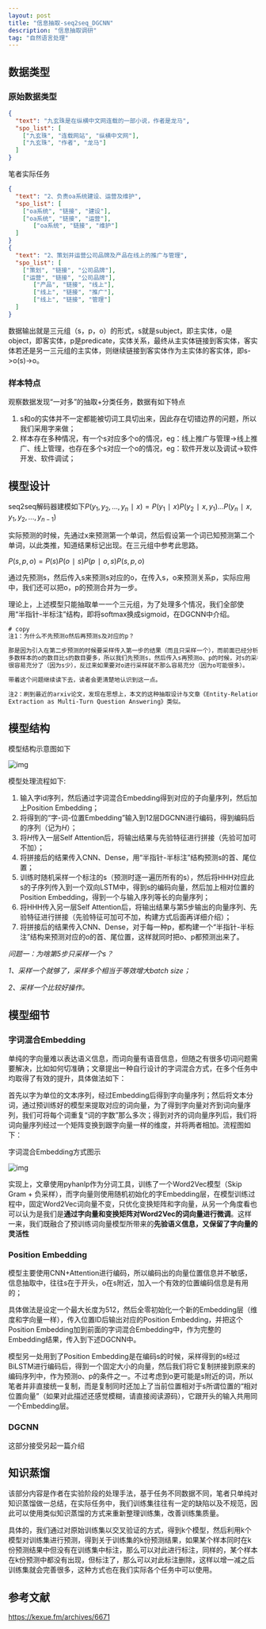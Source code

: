 ```yaml
---
layout: post
title: "信息抽取-seq2seq_DGCNN"
description: "信息抽取调研"
tag: "自然语言处理"
---
```


<head>
    <script src="https://cdn.mathjax.org/mathjax/latest/MathJax.js?config=TeX-AMS-MML_HTMLorMML" type="text/javascript"></script>
    <script type="text/x-mathjax-config">
        MathJax.Hub.Config({
            tex2jax: {
            skipTags: ['script', 'noscript', 'style', 'textarea', 'pre'],
            inlineMath: [['$','$']]
            }
        });
    </script>
</head>

## 数据类型

### 原始数据类型

```json
{
  "text": "九玄珠是在纵横中文网连载的一部小说，作者是龙马",
  "spo_list": [
    ["九玄珠", "连载网站", "纵横中文网"],
    ["九玄珠", "作者", "龙马"]
  ]
}
```

笔者实际任务

```json
{
  "text": "2、负责oa系统建设、运营及维护",
  "spo_list": [
    ["oa系统", "链接", "建设"],
    ["oa系统", "链接", "运营"],
       ["oa系统", "链接", "维护"]
  ]
}
{
  "text": "2、策划并运营公司品牌及产品在线上的推广与管理",
  "spo_list": [
    ["策划", "链接", "公司品牌"],
    ["运营", "链接", "公司品牌"],
       ["产品", "链接", "线上"],
       ["线上", "链接", "推广"],
       ["线上", "链接", "管理"]
  ]
}
```

数据输出就是三元组（s，p，o）的形式，s就是subject，即主实体，o是object，即客实体，p是predicate，实体关系，最终从主实体链接到客实体，客实体若还是另一三元组的主实体，则继续链接到客实体作为主实体的客实体，即s->o(s)->o。

### 样本特点

观察数据发现“一对多”的抽取+分类任务，数据有如下特点

1. s和o的实体并不一定都能被切词工具切出来，因此存在切错边界的问题，所以我们采用字来做；
2. 样本存在多种情况，有一个s对应多个o的情况，eg：线上推广与管理->线上推广、线上管理，也存在多个s对应一个o的情况，eg：软件开发以及调试->软件开发、软件调试；

## 模型设计

seq2seq解码器建模如下$P(y_1,y_2,...,y_n∣x)=P(y_1∣x)P(y_2∣x,y_1)...P(y_n∣x,y_1,y_2,...,y_{n−1})$

实际预测的时候，先通过x来预测第一个单词，然后假设第一个词已知预测第二个单词，以此类推，知道结果标记出现。在三元组中参考此思路。

$P(s,p,o)=P(s)P(o∣s)P(p∣o,s)P(s,p,o)$

通过先预测s，然后传入s来预测s对应的o，在传入s，o来预测关系p，实际应用中，我们还可以把o，p的预测合并为一步。

理论上，上述模型只能抽取单一一个三元组，为了处理多个情况，我们全部使用“半指针-半标注”结构，即将softmax换成sigmoid，在DGCNN中介绍。

```tex
# copy
注1：为什么不先预测o然后再预测s及对应的p？

那是因为引入在第二步预测的时候要采样传入第一步的结果（而且只采样一个），而前面已经分析了，
多数样本的o的数目比s的数目要多，所以我们先预测s，然后传入s再预测o、p的时候，对s的采样就
很容易充分了（因为s少），反过来如果要对o进行采样就不那么容易充分（因为o可能很多）。

带着这个问题继续读下去，读者会更清楚地认识到这一点。

注2：刷到最近的arxiv论文，发现在思想上，本文的这种抽取设计与文章《Entity-Relation 
Extraction as Multi-Turn Question Answering》类似。
```

## 模型结构

模型结构示意图如下

![img](/images/posts/自然语言处理/信息抽取1.png)

模型处理流程如下:

1. 输入字id序列，然后通过字词混合Embedding得到对应的子向量序列，然后加上Position Embedding；
2. 将得到的“字-词-位置Embedding”输入到12层DGCNN进行编码，得到编码后的序列（记为$H$）；
3. 将$H$传入一层Self Attention后，将输出结果与先验特征进行拼接（先验可加可不加）；
4. 将拼接后的结果传入CNN、Dense，用“半指针-半标注”结构预测s的首、尾位置；
5. 训练时随机采样一个标注的s（预测时逐一遍历所有的s），然后将HHH对应此s的子序列传入到一个双向LSTM中，得到s的编码向量，然后加上相对位置的Position Embedding，得到一个与输入序列等长的向量序列；
6. 将HHH传入另一层Self Attention后，将输出结果与第5步输出的向量序列、先验特征进行拼接（先验特征可加可不加，构建方式后面再详细介绍）；
7. 将拼接后的结果传入CNN、Dense，对于每一种p，都构建一个“半指针-半标注”结构来预测对应的o的首、尾位置，这样就同时把o、p都预测出来了。

*问题一：为啥第5步只采样一个s？*

*1、采样一个就够了，采样多个相当于等效增大batch size；*

*2、采样一个比较好操作。*

## 模型细节

### 字词混合Embedding

单纯的字向量难以表达语义信息，而词向量有语音信息，但随之有很多切词问题需要解决，比如如何切准确；文章提出一种自行设计的字词混合方式，在多个任务中均取得了有效的提升，具体做法如下：

首先以字为单位的文本序列，经过Embedding后得到字向量序列；然后将文本分词，通过预训练好的模型来提取对应的词向量，为了得到字向量对齐到词向量序列，我们可将每个词重复“词的字数”那么多次；得到对齐的词向量序列后，我们将词向量序列经过一个矩阵变换到跟字向量一样的维度，并将两者相加。流程图如下：

字词混合Embedding方式图示

![img](/images/posts/自然语言处理/字词编码.png)

实现上，文章使用pyhanlp作为分词工具，训练了一个Word2Vec模型（Skip Gram + 负采样），而字向量则使用随机初始化的字Embedding层，在模型训练过程中，固定Word2Vec词向量不变，只优化变换矩阵和字向量，从另一个角度看也可以认为是我们是**通过字向量和变换矩阵对Word2Vec的词向量进行微调**。这样一来，我们既融合了预训练词向量模型所带来的**先验语义信息，又保留了字向量的灵活性**

### Position Embedding

模型主要使用CNN+Attention进行编码，所以编码出的向量位置信息并不敏感，信息抽取中，往往s在于开头，o在s附近，加入一个有效的位置编码信息是有用的；

具体做法是设定一个最大长度为512，然后全零初始化一个新的Embedding层（维度和字向量一样），传入位置ID后输出对应的Position Embedding，并把这个Position Embedding加到前面的字词混合Embedding中，作为完整的Embedding结果，传入到下述DGCNN中。

模型另一处用到了Position Embedding是在编码s的时候，采样得到的s经过BiLSTM进行编码后，得到一个固定大小的向量，然后我们将它复制拼接到原来的编码序列中，作为预测o、p的条件之一。不过考虑到o更可能是s附近的词，所以笔者并非直接统一复制，而是复制同时还加上了当前位置相对于s所谓位置的“相对位置向量”（如果对此描述还感觉模糊，请直接阅读源码），它跟开头的输入共用同一个Embedding层。

### DGCNN

这部分接受另起一篇介绍

## 知识蒸馏

该部分内容是作者在实验阶段的处理手法，基于任务不同数据不同，笔者只单纯对知识蒸馏做一总结，在实际任务中，我们训练集往往有一定的缺陷以及不规范，因此可以使用类似知识蒸馏的方式来重新整理训练集，改善训练集质量。

具体的，我们通过对原始训练集以交叉验证的方式，得到k个模型，然后利用k个模型对训练集进行预测，得到关于训练集的k份预测结果，如果某个样本同时在k份预测结果中但没有在训练集中标注，那么可以对此进行标注，同样的，某个样本在k份预测中都没有出现，但标注了，那么可以对此标注删除，这样以增一减之后训练集就会完善很多，这种方式也在我们实际各个任务中可以使用。

## 参考文献

https://kexue.fm/archives/6671
